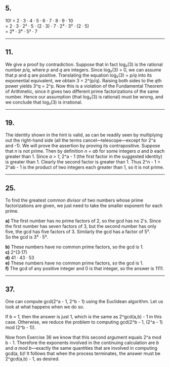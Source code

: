 ## 5.
10! = 2 · 3 · 4 · 5 · 6 · 7 · 8 · 9 · 10  
= 2 · 3 · 2² · 5 · (2 · 3) · 7 · 2³ · 3² · (2 · 5)  
= 2⁸ · 3⁴ · 5² · 7

---

## 11.
We give a proof by contradiction. Suppose that in fact log₂(3) is the rational number *p/q*, where *p* and *q* are 
integers. Since log₂(3) > 0, we can assume that *p* and *q* are positive. Translating the equation log₂(3) = *p/q* into 
its exponential equivalent, we obtain 3 = 2^(p/q). Raising both sides to the *q*th power yields 3^q = 2^p. Now this is a
violation of the Fundamental Theorem of Arithmetic, since it gives two different prime factorizations of the same 
number. Hence our assumption (that log₂(3) is rational) must be wrong, and we conclude that log₂(3) is irrational.

---

## 19.
The identity shown in the hint is valid, as can be readily seen by multiplying out the right-hand side (all the terms 
cancel—telescope—except for 2^a and -1). We will prove the assertion by proving its contrapositive. Suppose that *n* is 
not prime. Then by definition *n = ab* for some integers *a* and *b* each greater than 1. Since *a > 1*, 2^a - 1 (the 
first factor in the suggested identity) is greater than 1. Clearly the second factor is greater than 1. 
Thus 2^n - 1 = 2^ab - 1 is the product of two integers each greater than 1, so it is not prime.

---

## 25.
To find the greatest common divisor of two numbers whose prime factorizations are given, we just need to take the 
smaller exponent for each prime.

**a)** The first number has no prime factors of 2, so the gcd has no 2's. Since the first number has seven factors of 3,
but the second number has only five, the gcd has five factors of 3. Similarly the gcd has a factor of 5³.  
So the gcd is 3⁵ · 5³.

**b)** These numbers have no common prime factors, so the gcd is 1.  
**c)** 2^(3·17)  
**d)** 41 · 43 · 53  
**e)** These numbers have no common prime factors, so the gcd is 1.  
**f)** The gcd of any positive integer and 0 is that integer, so the answer is 1111.

---

## 37.
One can compute gcd(2^a - 1, 2^b - 1) using the Euclidean algorithm. Let us look at what happens when we do so.

If *b = 1*, then the answer is just 1, which is the same as 2^gcd(a,b) - 1 in this case. Otherwise, we reduce the 
problem to computing gcd(2^b - 1, (2^a - 1) mod (2^b - 1)).

Now from Exercise 36 we know that this second argument equals 2^a mod b - 1. Therefore the exponents involved in the 
continuing calculation are *b* and *a mod b*—exactly the same quantities that are involved in computing gcd(a, b)! It 
follows that when the process terminates, the answer must be 2^gcd(a,b) - 1, as desired.
